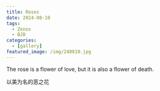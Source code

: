 ```yaml
---
title: Roses
date: 2024-08-10
tags:
  - Zenos
  - BJD
categories:
  - [gallery]
featured_image: /img/240810.jpg
---
```


The rose is a flower of love, but it is also a flower of death.

以美为名的恶之花